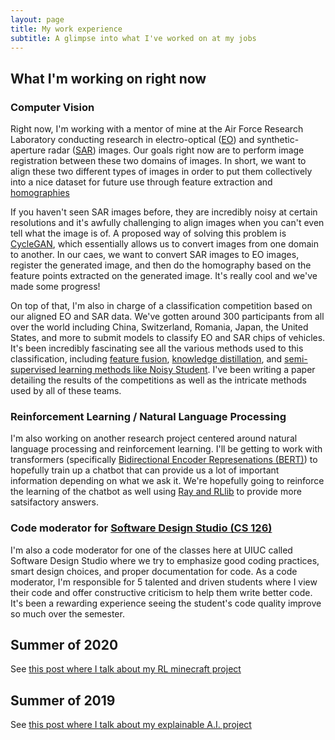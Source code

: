```yaml
---
layout: page
title: My work experience
subtitle: A glimpse into what I've worked on at my jobs
---
```


## What I'm working on right now

### Computer Vision 

Right now, I'm working with a mentor of mine at the Air Force Research Laboratory conducting research in electro-optical ([EO](https://en.wikipedia.org/wiki/Electro-optical_sensor)) and synthetic-aperture radar ([SAR](https://en.wikipedia.org/wiki/Synthetic-aperture_radar)) images. Our goals right now are to perform image registration between these two domains of images. In short, we want to align these two different types of images in order to put them collectively into a nice dataset for future use through feature extraction and [homographies](https://en.wikipedia.org/wiki/Homography_(computer_vision))

If you haven't seen SAR images before, they are incredibly noisy at certain resolutions and it's awfully challenging to align images when you can't even tell what the image is of. A proposed way of solving this problem is [CycleGAN](https://junyanz.github.io/CycleGAN/), which essentially allows us to convert images from one domain to another. In our caes, we want to convert SAR images to EO images, register the generated image, and then do the homography based on the feature points extracted on the generated image. It's really cool and we've made some progress!

On top of that, I'm also in charge of a classification competition based on our aligned EO and SAR data. We've gotten around 300 participants from all over the world including China, Switzerland, Romania, Japan, the United States, and more to submit models to classify EO and SAR chips of vehicles. It's been incredibly fascinating see all the various methods used to this classification, including [feature fusion](https://www.sciencedirect.com/science/article/pii/S003132030500083X), [knowledge distillation](https://arxiv.org/abs/1912.13179), and [semi-supervised learning methods like Noisy Student](https://arxiv.org/abs/1911.04252). I've been writing a paper detailing the results of the competitions as well as the intricate methods used by all of these teams. 


### Reinforcement Learning / Natural Language Processing

I'm also working on another research project centered around natural language processing and reinforcement learning. I'll be getting to work with transformers (specifically [Bidirectional Encoder Represenations (BERT)](http://jalammar.github.io/illustrated-bert/)) to hopefully train up a chatbot that can provide us a lot of important information depending on what we ask it. We're hopefully going to reinforce the learning of the chatbot as well using [Ray and RLlib](https://arxiv.org/abs/1911.04252) to provide more satsifactory answers.

### Code moderator for [Software Design Studio (CS 126)](https://courses.grainger.illinois.edu/CS126/sp2021/)

I'm also a code moderator for one of the classes here at UIUC called Software Design Studio where we try to emphasize good coding practices, smart design choices, and proper documentation for code. As a code moderator, I'm responsible for 5 talented and driven students where I view their code and offer constructive criticism to help them write better code. It's been a rewarding experience seeing the student's code quality improve so much over the semester. 

## Summer of 2020

See [this post where I talk about my RL minecraft project](_projects/MineRL.md)

## Summer of 2019

See [this post where I talk about my explainable A.I. project](_projects/GradCAM.md)


